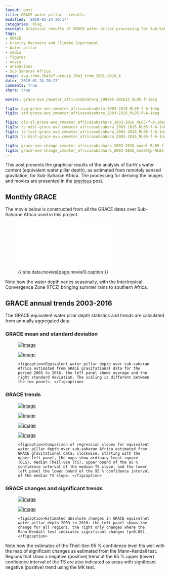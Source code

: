 ```yaml
---
layout: post
title: GRACE water pillar - results
modified: '2019-01-24 20:17'
categories: blog
excerpt: Graphical results of GRACE water pillar processing for Sub-Saharan Africa
tags:
- GRACE
- Gravity Recovery and Climate Experiment
- Water pillar
- media
- figures
- movie
- animations
- Sub Saharan Africa
image: avg-trmm-3b43v7-precip_3B43_trmm_2001-2016_A
date: '2019-01-24 20:17'
comments: true
share: true

movie1: grace-ave_cmwater_africasubsahara_200205-201612_RL05-f-1deg

fig1a: avg-grace-ave_cmwater_africasubsahara_2003-2016_RL05-f-A-1deg
fig1b: std-grace-ave_cmwater_africasubsahara_2003-2016_RL05-f-A-1deg

fig2a: ols-sl-grace-ave_cmwater_africasubsahara_2003-2016_RL05-f-A-1deg
fig2b: ts-mdsl-grace-ave_cmwater_africasubsahara_2003-2016_RL05-f-A-1deg
fig2c: ts-losl-grace-ave_cmwater_africasubsahara_2003-2016_RL05-f-A-1deg
fig2d: ts-hisl-grace-ave_cmwater_africasubsahara_2003-2016_RL05-f-A-1deg

fig3a: grace-ave-change_cmwater_africasubsahara_2003-2016_model-RL05-f-A-1deg
fig3b: grace-ave-change_cmwater_africasubsahara_2003-2016_model@p-RL05-f-A-1deg
---
```

<script src="https://karttur.github.io/common/assets/js/karttur/togglediv.js"></script>

This post presents the graphical results of the analysis of Earth's water content (equivalent water pillar depth), as estimated from remotely sensed gravitation, for Sub-Saharan Africa. The processing for deriving the images and movies are presented in the [previous](../grace-methods/) post.

## Monthly GRACE

The movie below is constructed from all the GRACE dates over Sub-Saharan Africa used in this project.

<figure>
<iframe src="{{ site.commonurl }}/movies/{{ site.data.movies[page.movie1].file }}" width="{{ site.data.movies[page.movie1].width }}" height="{{ site.data.movies[page.movie1].height }}" frameborder="0">
</iframe>
<figcaption> {{ site.data.movies[page.movie1].caption }} </figcaption>
</figure>

Note how the water depth varies seasonally, with the Intertropical Convergence Zone (ITCZ) bringing summer rains to southern Africa.

## GRACE annual trends 2003-2016

The GRACE equivalent water pillar depth statistics and trends are calculated from annually aggregated data.

### GRACE mean and standard deviation

<figure class="half">
  <a href="{{ site.commonurl }}/images/{{ site.data.images[page.fig1a].file }}"><img src="{{ site.commonurl }}/images/{{ site.data.images[page.fig1a].file }}" alt="image"></a>

  <a href="{{ site.commonurl }}/images/{{ site.data.images[page.fig1b].file }}"><img src="{{ site.commonurl }}/images/{{ site.data.images[page.fig1b].file }}" alt="image"></a>

	<figcaption>Equivalent water pillar depth over sub-saharan Africa estimated from GRACE gravitational data for the period 2003 to 2016; the left panel shows average and the right standard deviation. The scaling is different between the two panels. </figcaption>
</figure>

### GRACE trends

<figure class="half">
  <a href="{{ site.commonurl }}/images/{{ site.data.images[page.fig2a].file }}"><img src="{{ site.commonurl }}/images/{{ site.data.images[page.fig2a].file }}" alt="image"></a>

  <a href="{{ site.commonurl }}/images/{{ site.data.images[page.fig2b].file }}"><img src="{{ site.commonurl }}/images/{{ site.data.images[page.fig2b].file }}" alt="image"></a>

  <a href="{{ site.commonurl }}/images/{{ site.data.images[page.fig2c].file }}"><img src="{{ site.commonurl }}/images/{{ site.data.images[page.fig2c].file }}" alt="image"></a>

  <a href="{{ site.commonurl }}/images/{{ site.data.images[page.fig2d].file }}"><img src="{{ site.commonurl }}/images/{{ site.data.images[page.fig2d].file }}" alt="image"></a>

	<figcaption>Comparison of regression slopes for equivalent water pillar depth over sub-saharan Africa estimated from GRACE gravitational data; clockwise, starting with the upper left panel, the maps show ordinary least square (OLS), median Theil-Sen (TS), upper bound of the 95 % confidence interval of the median TS slope, and the lower left panel the lower bound of the 95 % confidence interval of the median TS slope. </figcaption>
</figure>

### GRACE changes and significant trends

<figure class="half">
  <a href="{{ site.commonurl }}/images/{{ site.data.images[page.fig3a].file }}"><img src="{{ site.commonurl }}/images/{{ site.data.images[page.fig3a].file }}" alt="image"></a>

  <a href="{{ site.commonurl }}/images/{{ site.data.images[page.fig3b].file }}"><img src="{{ site.commonurl }}/images/{{ site.data.images[page.fig3b].file }}" alt="image"></a>

	<figcaption>Estimated absolute changes in GRACE equivalnet water pillar depth 2003 to 2016: the left panel shows the change for all regions, the right only changes where the Mann-Kendall test indicates significant changes (p<0.05).  </figcaption>
</figure>

Note how the estimates of the Theil-Sen 95 % confidence level fits well with the map of significant changes as estimated from the Mann-Kendall test. Regions that show a negative (positive) trend at the 95 % upper (lower) confidence interval of the TS are also indicated as areas with significant negative (positive) trend using the MK test.
